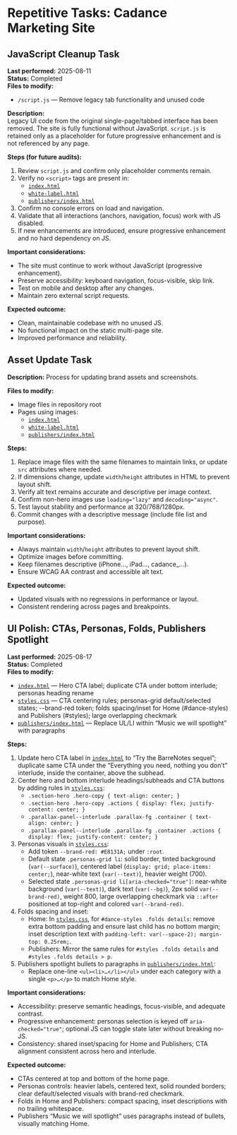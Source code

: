 # Repetitive Tasks: Cadance Marketing Site

## JavaScript Cleanup Task
**Last performed:** 2025-08-11  
**Status:** Completed  
**Files to modify:**
- `/script.js` — Remove legacy tab functionality and unused code

**Description:**  
Legacy UI code from the original single-page/tabbed interface has been removed. The site is fully functional without JavaScript. `script.js` is retained only as a placeholder for future progressive enhancement and is not referenced by any page.

**Steps (for future audits):**
1. Review `script.js` and confirm only placeholder comments remain.
2. Verify no `<script>` tags are present in:
   - [`index.html`](index.html:1)
   - [`white-label.html`](white-label.html:1)
   - [`publishers/index.html`](publishers/index.html:1)
3. Confirm no console errors on load and navigation.
4. Validate that all interactions (anchors, navigation, focus) work with JS disabled.
5. If new enhancements are introduced, ensure progressive enhancement and no hard dependency on JS.

**Important considerations:**
- The site must continue to work without JavaScript (progressive enhancement).
- Preserve accessibility: keyboard navigation, focus-visible, skip link.
- Test on mobile and desktop after any changes.
- Maintain zero external script requests.

**Expected outcome:**
- Clean, maintainable codebase with no unused JS.
- No functional impact on the static multi-page site.
- Improved performance and reliability.


## Asset Update Task
**Description:** Process for updating brand assets and screenshots.

**Files to modify:**
- Image files in repository root
- Pages using images:
  - [`index.html`](index.html:1)
  - [`white-label.html`](white-label.html:1)
  - [`publishers/index.html`](publishers/index.html:1)

**Steps:**
1. Replace image files with the same filenames to maintain links, or update `src` attributes where needed.
2. If dimensions change, update `width`/`height` attributes in HTML to prevent layout shift.
3. Verify alt text remains accurate and descriptive per image context.
4. Confirm non-hero images use `loading="lazy"` and `decoding="async"`.
5. Test layout stability and performance at 320/768/1280px.
6. Commit changes with a descriptive message (include file list and purpose).

**Important considerations:**
- Always maintain `width`/`height` attributes to prevent layout shift.
- Optimize images before committing.
- Keep filenames descriptive (iPhone..., iPad..., cadance_...).
- Ensure WCAG AA contrast and accessible alt text.

**Expected outcome:**
- Updated visuals with no regressions in performance or layout.
- Consistent rendering across pages and breakpoints.
## UI Polish: CTAs, Personas, Folds, Publishers Spotlight
**Last performed:** 2025-08-17  
**Status:** Completed  
**Files to modify:**
- [`index.html`](index.html:1) — Hero CTA label; duplicate CTA under bottom interlude; personas heading rename
- [`styles.css`](styles.css:1) — CTA centering rules; personas-grid default/selected states; --brand-red token; folds spacing/inset for Home (#dance-styles) and Publishers (#styles); large overlapping checkmark
- [`publishers/index.html`](publishers/index.html:1) — Replace UL/LI within “Music we will spotlight” with paragraphs

**Steps:**
1. Update hero CTA label in [`index.html`](index.html:61) to “Try the BarreNotes sequel”; duplicate same CTA under the “Everything you need, nothing you don’t” interlude, inside the container, above the subhead.
2. Center hero and bottom interlude headings/subheads and CTA buttons by adding rules in [`styles.css`](styles.css:1):
   - `.section-hero .hero-copy { text-align: center; }`
   - `.section-hero .hero-copy .actions { display: flex; justify-content: center; }`
   - `.parallax-panel--interlude .parallax-fg .container { text-align: center; }`
   - `.parallax-panel--interlude .parallax-fg .container .actions { display: flex; justify-content: center; }`
3. Personas visuals in [`styles.css`](styles.css:311):
   - Add token `--brand-red: #E8131A;` under `:root`.
   - Default state `.personas-grid li`: solid border, tinted background (`var(--surface)`), centered label (`display: grid; place-items: center;`), near-white text (`var(--text)`), heavier weight (700).
   - Selected state `.personas-grid li[aria-checked="true"]`: near-white background (`var(--text)`), dark text (`var(--bg)`), 2px solid `var(--brand-red)`, weight 800, large overlapping checkmark via `::after` positioned at top-right and colored `var(--brand-red)`.
4. Folds spacing and inset:
   - Home: In [`styles.css`](styles.css:870), for `#dance-styles .folds details`: remove extra bottom padding and ensure last child has no bottom margin; inset description text with `padding-left: var(--space-2); margin-top: 0.25rem;`.
   - Publishers: Mirror the same rules for `#styles .folds details` and `#styles .folds details > p`.
5. Publishers spotlight bullets to paragraphs in [`publishers/index.html`](publishers/index.html:101):
   - Replace one-line `<ul><li>…</li></ul>` under each category with a single `<p>…</p>` to match Home style.

**Important considerations:**
- Accessibility: preserve semantic headings, focus-visible, and adequate contrast.
- Progressive enhancement: personas selection is keyed off `aria-checked="true"`; optional JS can toggle state later without breaking no-JS.
- Consistency: shared inset/spacing for Home and Publishers; CTA alignment consistent across hero and interlude.

**Expected outcome:**
- CTAs centered at top and bottom of the home page.
- Personas controls: heavier labels, centered text, solid rounded borders; clear default/selected visuals with brand-red checkmark.
- Folds in Home and Publishers: compact spacing, inset descriptions with no trailing whitespace.
- Publishers “Music we will spotlight” uses paragraphs instead of bullets, visually matching Home.